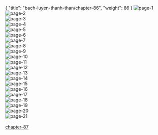 { "title": "bach-luyen-thanh-than/chapter-86", "weight": 86 }
<img src="bach-luyen-thanh-than_0086_01-87e0a1e36aa4f92ecf568a00ddb8c4cf.webp" alt="page-1" origin="http://1.bp.blogspot.com/-Gr_F9Xl9oHg/WK5cNbO4s3I/AAAAAAAAXcE/BaHBdDvK4S4puMq7HqmqFVaJQvj1azu9gCLcB/s1600/2.jpg?imgmax=0"><br/>
<img src="bach-luyen-thanh-than_0086_02-bfcf265fd2b4a9b5dfb435b940b78ed9.webp" alt="page-2" origin="http://1.bp.blogspot.com/-2xMwijCgKq8/WK5cKje_QgI/AAAAAAAAXbs/rrST3UiX1IoSuW-9XaG9nW_Tf21HmKtBgCLcB/s1600/3.jpg?imgmax=0"><br/>
<img src="bach-luyen-thanh-than_0086_03-61a90bc58d22fecbdaf2952f307b5f15.webp" alt="page-3" origin="http://1.bp.blogspot.com/-pzmpbl9SnSk/WK5cKjDQIsI/AAAAAAAAXbw/ZbUqpZIMzrQNVRCJU45OliTZRU_iDbIFQCLcB/s1600/4.jpg?imgmax=0"><br/>
<img src="bach-luyen-thanh-than_0086_04-548f64fa86bb7bee368ee186689f142d.webp" alt="page-4" origin="http://1.bp.blogspot.com/-Q-M-bDVovPw/WK5cLGVj8CI/AAAAAAAAXb0/zLSXtBaR4dAeQdjUYDzmOUdcbEJHeQ8wwCLcB/s1600/5.jpg?imgmax=0"><br/>
<img src="bach-luyen-thanh-than_0086_05-f7236091b20c851f37652f928fe8aea5.webp" alt="page-5" origin="http://1.bp.blogspot.com/-73apDXn8fpk/WK5cL31zfUI/AAAAAAAAXb4/UoTAEvBnQO0UW2PEbkTkMfW9Gs_I_RqSQCLcB/s1600/6.jpg?imgmax=0"><br/>
<img src="bach-luyen-thanh-than_0086_06-666072a9d79ef19a1981a7539d290f5c.webp" alt="page-6" origin="http://1.bp.blogspot.com/-Cza2lmxdprc/WK5cMGnLPrI/AAAAAAAAXb8/CoOvtMIVofwXozecsPDTXrMwNZ4kQCULACLcB/s1600/7.jpg?imgmax=0"><br/>
<img src="bach-luyen-thanh-than_0086_07-0cc546ff1df7e6efad0f026522bafb00.webp" alt="page-7" origin="http://1.bp.blogspot.com/-XpDREawSFl8/WK5cTj0WkYI/AAAAAAAAXcI/aqJqdo4q494i-unAaVseJow6LYAmipDxwCLcB/s1600/8.jpg?imgmax=0"><br/>
<img src="bach-luyen-thanh-than_0086_08-efe7d74ae9040c0ffe917620f6d4da32.webp" alt="page-8" origin="http://1.bp.blogspot.com/-5ccqenYkYKE/WK5cNcJgbQI/AAAAAAAAXcA/jxkZ6m3M4OURCu5n-KH5w-LJNk8Z30lUQCLcB/s1600/9.jpg?imgmax=0"><br/>
<img src="bach-luyen-thanh-than_0086_09-f717fa8192c29b27f82ba37fff637e6d.webp" alt="page-9" origin="http://1.bp.blogspot.com/-LuVk1J9hH4U/WK5b5QrqPkI/AAAAAAAAXa4/TKhz9OPgdlY8M7kRdD4AaGMPR2P7GRz4QCLcB/s1600/10.jpg?imgmax=0"><br/>
<img src="bach-luyen-thanh-than_0086_10-c94871921794cd42e0b7dd059c313a4f.webp" alt="page-10" origin="http://1.bp.blogspot.com/-9ExLGoP6PvY/WK5b5tdBFzI/AAAAAAAAXa8/W7VEe16EkOE5UkE4rQ3cBDXBNsxXx3nrwCLcB/s1600/11.jpg?imgmax=0"><br/>
<img src="bach-luyen-thanh-than_0086_11-7005eb04c482c7702ad9963b2a7be885.webp" alt="page-11" origin="http://1.bp.blogspot.com/-mOfbpjgUR9A/WK5b-7_4qbI/AAAAAAAAXbE/p3s30ZojiJoGKJOizkEEfOR28PTJYuP8gCLcB/s1600/12.jpg?imgmax=0"><br/>
<img src="bach-luyen-thanh-than_0086_12-a568f3baf1d57681bf149af66fec3b4a.webp" alt="page-12" origin="http://1.bp.blogspot.com/-nZoRbi9Usxk/WK5b61f5O0I/AAAAAAAAXbA/Hy_G-SvfWJ4YkWWBPSpSAo3Zk13mnDR2gCLcB/s1600/13.jpg?imgmax=0"><br/>
<img src="bach-luyen-thanh-than_0086_13-bd6f8ccca3e493870ac4db8bf4d39e8c.webp" alt="page-13" origin="http://1.bp.blogspot.com/-7yqbg3Yr2LM/WK5cDTGA5GI/AAAAAAAAXbQ/XV7hbYI3I5smWMJ_xi6C10n4yPRbFKWwwCLcB/s1600/14.jpg?imgmax=0"><br/>
<img src="bach-luyen-thanh-than_0086_14-f34aaba92875925a6fe12a67f9feface.webp" alt="page-14" origin="http://1.bp.blogspot.com/-EobrfQiqVoM/WK5cA34P1hI/AAAAAAAAXbI/Om608ocGabcpQNRna_zkaVe3m9gNO2x3ACLcB/s1600/15.jpg?imgmax=0"><br/>
<img src="bach-luyen-thanh-than_0086_15-dac45ba900a9c3f0e836a2e5957770fe.webp" alt="page-15" origin="http://1.bp.blogspot.com/-dTbzBfhkY30/WK5cJR952yI/AAAAAAAAXbk/4qpqLBLmQeYWEfq-qHF6wL2fJ7cXNp1VgCLcB/s1600/16.jpg?imgmax=0"><br/>
<img src="bach-luyen-thanh-than_0086_16-66850fbbdaef2c09cb57e3af2295f6f5.webp" alt="page-16" origin="http://1.bp.blogspot.com/-Ts8p4vDcs_Y/WK5cCKeikCI/AAAAAAAAXbM/7pygxDKECxQse3ge2sMX2uxERby67LIfACLcB/s1600/17.jpg?imgmax=0"><br/>
<img src="bach-luyen-thanh-than_0086_17-2d3216f76fa49c2894fe9b13d4991446.webp" alt="page-17" origin="http://1.bp.blogspot.com/-gQJ0B6EmmD8/WK5cDcJde7I/AAAAAAAAXbU/zYZObNP2HAsTfSO-7IqFJxsV5jLHvmj8wCLcB/s1600/18.jpg?imgmax=0"><br/>
<img src="bach-luyen-thanh-than_0086_18-21bb6fff6d7bcf840ab09bdaa63572d7.webp" alt="page-18" origin="http://1.bp.blogspot.com/--fnjBK-24Cc/WK5cFil6aoI/AAAAAAAAXbY/gUWwxYFKFo8HU635g7F4cTEqC4YZXhA0gCLcB/s1600/19.jpg?imgmax=0"><br/>
<img src="bach-luyen-thanh-than_0086_19-0a0e0342311a4625380ad9cb03d64178.webp" alt="page-19" origin="http://1.bp.blogspot.com/-dZsnVbaYm3M/WK5cGSinikI/AAAAAAAAXbc/t-YloZblIjkjwBGIhvi7Spf4CmD3WGbawCLcB/s1600/20.jpg?imgmax=0"><br/>
<img src="bach-luyen-thanh-than_0086_20-9a9ef09ebdbb0996a6a43c3e98bf6b78.webp" alt="page-20" origin="http://1.bp.blogspot.com/-23Up8AVd730/WK5cH-okrvI/AAAAAAAAXbg/hn9F3sX3ligmBBoY4D0YgEarz5lzXm-WQCLcB/s1600/21.jpg?imgmax=0"><br/>
<img src="bach-luyen-thanh-than_0086_21-4370be58e581016f9aa5737649105f53.webp" alt="page-21" origin="http://1.bp.blogspot.com/-7V-V6LHOZ58/WK5cJksMx9I/AAAAAAAAXbo/qhX80GwZsPESDevM3zpjm0jTzSjjsEQMwCLcB/s1600/23.jpg?imgmax=0"><br/>
<br/><a class="nextchap" href="/bach-luyen-thanh-than/chapter-87">chapter-87</a>
